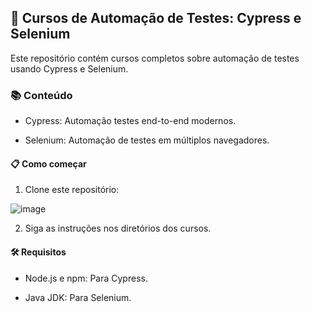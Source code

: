 ## 🚀  Cursos de Automação de Testes: Cypress e Selenium

Este repositório contém cursos completos sobre automação de testes usando Cypress e Selenium.

### 📚 Conteúdo
- Cypress: Automação testes end-to-end modernos.

- Selenium: Automação de testes em múltiplos navegadores.

#### 📋 Como começar

1. Clone este repositório:

![image](https://github.com/user-attachments/assets/94bff9c8-12c8-4c12-bc79-365fecdd351f)

2. Siga as instruções nos diretórios dos cursos.

#### 🛠️ Requisitos
- Node.js e npm: Para Cypress.

- Java JDK: Para Selenium.
